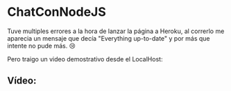 # ChatConNodeJS

Tuve multiples errores a la hora de lanzar la página a Heroku, al correrlo me aparecia un mensaje que decía "Everything up-to-date" y por más que intente no pude más. 😢

Pero traigo un video demostrativo desde el LocalHost:

## Vídeo:
